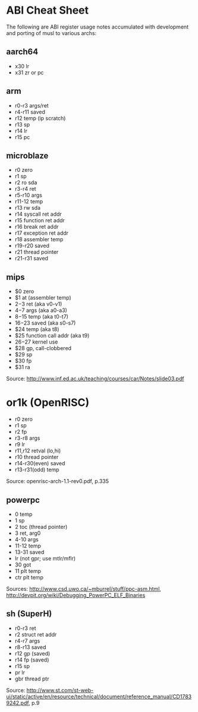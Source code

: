 # ABI Cheat Sheet

The following are ABI register usage notes accumulated with
development and porting of musl to various archs:

## aarch64
- x30 lr
- x31 zr or pc

## arm
- r0-r3 args/ret
- r4-r11 saved
- r12 temp (ip scratch)
- r13 sp
- r14 lr
- r15 pc

## microblaze
- r0 zero
- r1 sp
- r2 ro sda
- r3-r4 ret
- r5-r10 args
- r11-12 temp
- r13 rw sda
- r14 syscall ret addr
- r15 function ret addr
- r16 break ret addr
- r17 exception ret addr
- r18 assembler temp
- r19-r20 saved
- r21 thread pointer
- r21-r31 saved

## mips
- $0 zero
- $1 at (assembler temp)
- $2-$3 ret (aka v0-v1)
- $4-$7 args (aka a0-a3)
- $8-$15 temp (aka t0-t7)
- $16-$23 saved (aka s0-s7)
- $24 temp (aka t8)
- $25 function call addr (aka t9)
- $26-$27 kernel use
- $28 gp, call-clobbered
- $29 sp
- $30 fp
- $31 ra

Source: http://www.inf.ed.ac.uk/teaching/courses/car/Notes/slide03.pdf

# or1k (OpenRISC)
- r0 zero
- r1 sp
- r2 fp
- r3-r8 args
- r9 lr
- r11,r12 retval (lo,hi)
- r10 thread pointer
- r14-r30(even) saved
- r13-r31(odd) temp

Source: openrisc-arch-1.1-rev0.pdf, p.335

## powerpc
- 0 temp
- 1 sp
- 2 toc (thread pointer)
- 3 ret, arg0
- 4-10 args
- 11-12 temp
- 13-31 saved
- lr (not gpr; use mtlr/mflr)
- 30 got
- 11 plt temp
- ctr plt temp

Sources: http://www.csd.uwo.ca/~mburrel/stuff/ppc-asm.html, http://devpit.org/wiki/Debugging_PowerPC_ELF_Binaries

## sh (SuperH)

- r0-r3 ret
- r2 struct ret addr
- r4-r7 args
- r8-r13 saved
- r12 gp (saved)
- r14 fp (saved)
- r15 sp
- pr lr
- gbr thread ptr

Source: http://www.st.com/st-web-ui/static/active/en/resource/technical/document/reference_manual/CD17839242.pdf, p.9
